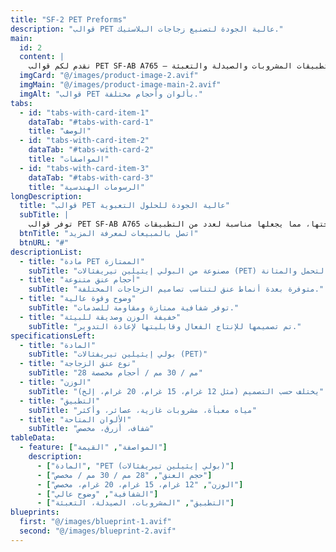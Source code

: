 ```yaml
---
title: "SF-2 PET Preforms"
description: "قوالب PET عالية الجودة لتصنيع زجاجات البلاستيك."
main:
  id: 2
  content: |
    نقدم لكم قوالب PET SF-AB A765 – الحل الممتاز لصناعة زجاجات البلاستيك. تم تصميم هذه القوالب بدقة ووضوح وقوة، مما يضمن نتائج عالية الجودة لتطبيقات المشروبات والصيدلة والتعبئة.
  imgCard: "@/images/product-image-2.avif"
  imgMain: "@/images/product-image-main-2.avif"
  imgAlt: "قوالب PET بألوان وأحجام مختلفة."
tabs:
  - id: "tabs-with-card-item-1"
    dataTab: "#tabs-with-card-1"
    title: "الوصف"
  - id: "tabs-with-card-item-2"
    dataTab: "#tabs-with-card-2"
    title: "المواصفات"
  - id: "tabs-with-card-item-3"
    dataTab: "#tabs-with-card-3"
    title: "الرسومات الهندسية"
longDescription:
  title: "قوالب PET عالية الجودة للحلول التعبوية"
  subTitle: |
    توفر قوالب PET SF-AB A765 جودة واتساقًا عاليين، مما يجعلها خيارًا ممتازًا لتصنيع زجاجات البلاستيك عبر صناعات متنوعة. تم تصميمها لتحمل الاستخدامات المتعددة، وقابليتها لإعادة التدوير، وسهولة معالجتها، مما يجعلها مناسبة لعدد من التطبيقات.
  btnTitle: "اتصل بالمبيعات لمعرفة المزيد"
  btnURL: "#"
descriptionList:
  - title: "مادة PET الممتازة"
    subTitle: "مصنوعة من البولي إيثيلين تيريفثالات (PET) المعتمدة للأغذية لسلامة التحمل والمتانة."
  - title: "أحجام عنق متنوعة"
    subTitle: "متوفرة بعدة أنماط عنق لتناسب تصاميم الزجاجات المختلفة."
  - title: "وضوح وقوة عالية"
    subTitle: "توفر شفافية ممتازة ومقاومة للصدمات."
  - title: "خفيفة الوزن وصديقة للبيئة"
    subTitle: "تم تصميمها للإنتاج الفعال وقابليتها لإعادة التدوير."
specificationsLeft:
  - title: "المادة"
    subTitle: "بولي إيثيلين تيريفثالات (PET)"
  - title: "نوع عنق الزجاجة"
    subTitle: "28 مم / 30 مم / أحجام مخصصة"
  - title: "الوزن"
    subTitle: "يختلف حسب التصميم (مثل 12 غرام، 15 غرام، 20 غرام، إلخ)"
  - title: "التطبيق"
    subTitle: "مياه معبأة، مشروبات غازية، عصائر، وأكثر"
  - title: "الألوان المتاحة"
    subTitle: "شفاف، أزرق، مخصص"
tableData:
  - feature: ["المواصفة", "القيمة"]
    description:
      - ["المادة", "PET (بولي إيثيلين تيريفثالات)"]
      - ["حجم العنق", "28 مم / 30 مم / مخصص"]
      - ["الوزن", "12 غرام، 15 غرام، 20 غرام، مخصص"]
      - ["الشفافية", "وضوح عالي"]
      - ["التطبيق", "المشروبات، الصيدلة، التعبئة"]
blueprints:
  first: "@/images/blueprint-1.avif"
  second: "@/images/blueprint-2.avif"
---
```

